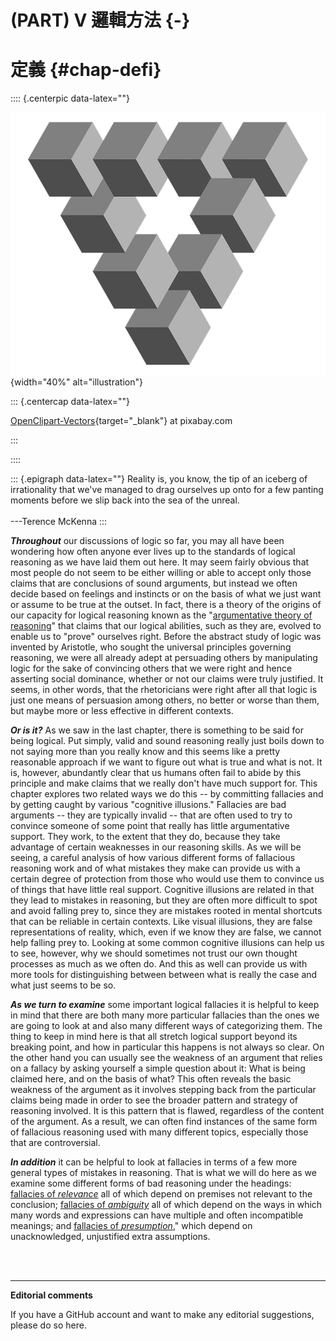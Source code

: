 # (PART) V 邏輯方法 {-}

# 定義 {#chap-defi}

:::: {.centerpic data-latex=""}

![](img/illusion.png){width="40%" alt="illustration"}

::: {.centercap data-latex=""}

[OpenClipart-Vectors](https://pixabay.com/users/openclipart-vectors-30363/){target="_blank"} at pixabay.com

:::

::::

::: {.epigraph data-latex=""}
Reality is, you know, the tip of an iceberg of irrationality that we've managed to drag ourselves up onto for a few panting moments before we slip back into the sea of the unreal.\
\
---Terence McKenna
:::

**_Throughout_** our discussions of logic so far, you may all have been wondering how often anyone ever lives up to the standards of logical reasoning as we have laid them out here. It may seem fairly obvious that most people do not seem to be either willing or able to accept only those claims that are conclusions of sound arguments, but instead we often decide based on feelings and instincts or on the basis of what we just want or assume to be true at the outset. In fact, there is a theory of the origins of our capacity for logical reasoning known as the "[argumentative theory of reasoning](https://www.edge.org/conversation/hugo_mercier-the-argumentative-theory)" that claims that our logical abilities, such as they are, evolved to enable us to "prove" ourselves right. Before the abstract study of logic was invented by Aristotle, who sought the universal principles governing reasoning, we were all already adept at persuading others by manipulating logic for the sake of convincing others that we were right and hence asserting social dominance, whether or not our claims were truly justified. It seems, in other words, that the rhetoricians were right after all that logic is just one means of persuasion among others, no better or worse than them, but maybe more or less effective in different contexts. 


**_Or is it?_** As we saw in the last chapter, there is something to be said for being logical. Put simply, valid and sound reasoning really just boils down to not saying more than you really know and this seems like a pretty reasonable approach if we want to figure out what is true and what is not. It is, however, abundantly clear that us humans often fail to abide by this principle and make claims that we really don't have much support for. This chapter explores two related ways we do this -- by committing fallacies and by getting caught by various "cognitive illusions." Fallacies are bad arguments -- they are typically invalid -- that are often used to try to convince someone of some point that really has little argumentative support. They work, to the extent that they do, because they take advantage of certain weaknesses in our reasoning skills. As we will be seeing, a careful analysis of how various different forms of fallacious reasoning work and of what mistakes they make can provide us with a certain degree of protection from those who would use them to convince us of things that have little real support. Cognitive illusions are related in that they lead to mistakes in reasoning, but they are often more difficult to spot and avoid falling prey to, since they are mistakes rooted in mental shortcuts that can be reliable in certain contexts. Like visual illusions, they are false representations of reality, which, even if we know  they are false, we cannot help falling prey to. Looking at some common cognitive illusions can help us to see, however, why we should sometimes not trust our own thought processes as much as we often do. And this as well can provide us with more tools for distinguishing between between what is really the case and what just seems to be so.

**_As we turn to examine_** some important logical fallacies it is helpful to keep in mind that there are both many more particular fallacies than the ones we are going to look at and also many different ways of categorizing them. The thing to keep in mind here is that all stretch logical support beyond its breaking point, and how in particular this happens is not always so clear. On the other hand you can usually see the weakness of an argument that relies on a fallacy by asking yourself a simple question about it: What is being claimed here, and on the basis of what? This often reveals the basic weakness of the argument as it involves stepping back from the particular claims being made in order to see the broader pattern and strategy of reasoning involved. It is this pattern that is flawed, regardless of the content of the argument. As a result, we can often find instances of the same form of fallacious reasoning used with many different topics, especially those that are controversial.

**_In addition_** it can be helpful to look at fallacies in terms of a few more general types of mistakes in reasoning. That is what we will do here as we examine some different forms of bad reasoning under the headings: [fallacies of *relevance*](#relevance) all of which depend on premises not relevant to the conclusion; [fallacies of *ambiguity*](#ambiguity) all of which depend on the ways in which many words and expressions can have multiple and often incompatible meanings; and [fallacies of *presumption*](#presumption)," which depend on unacknowledged, unjustified extra assumptions.




















<br>
  <br>
  <hr>

**Editorial comments**

If you have a GitHub account and want to make any editorial suggestions, please do so here.

<script src="https://utteranc.es/client.js"
        repo="gwmatthews/ethics"
        issue-term="title"
        theme="github-light"
        crossorigin="anonymous"
        async>
</script>
